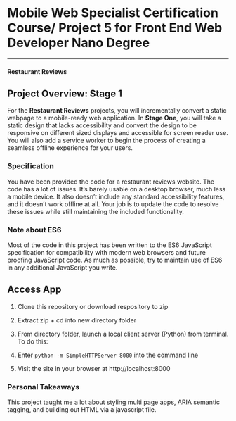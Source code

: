 # Mobile Web Specialist Certification Course/ Project 5 for Front End Web Developer Nano Degree
---
#### Restaurant Reviews

## Project Overview: Stage 1

For the **Restaurant Reviews** projects, you will incrementally convert a static webpage to a mobile-ready web application. In **Stage One**, you will take a static design that lacks accessibility and convert the design to be responsive on different sized displays and accessible for screen reader use. You will also add a service worker to begin the process of creating a seamless offline experience for your users.

### Specification

You have been provided the code for a restaurant reviews website. The code has a lot of issues. It’s barely usable on a desktop browser, much less a mobile device. It also doesn’t include any standard accessibility features, and it doesn’t work offline at all. Your job is to update the code to resolve these issues while still maintaining the included functionality. 

### Note about ES6

Most of the code in this project has been written to the ES6 JavaScript specification for compatibility with modern web browsers and future proofing JavaScript code. As much as possible, try to maintain use of ES6 in any additional JavaScript you write. 

## Access App

1. Clone this repository or download respository to zip

2. Extract zip + cd into new directory folder

3. From directory folder, launch a local client server (Python) from terminal. To do this: 

4. Enter ```python -m SimpleHTTPServer 8000``` into the command line

5. Visit the site in your browser at http://localhost:8000

### Personal Takeaways

This project taught me a lot about styling multi page apps, ARIA semantic tagging, and building out HTML via a javascript file.  

